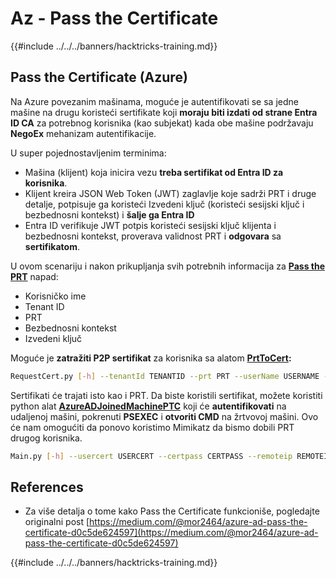 # Az - Pass the Certificate

{{#include ../../../banners/hacktricks-training.md}}

## Pass the Certificate (Azure)

Na Azure povezanim mašinama, moguće je autentifikovati se sa jedne mašine na drugu koristeći sertifikate koji **moraju biti izdati od strane Entra ID CA** za potrebnog korisnika (kao subjekat) kada obe mašine podržavaju **NegoEx** mehanizam autentifikacije.

U super pojednostavljenim terminima:

- Mašina (klijent) koja inicira vezu **treba sertifikat od Entra ID za korisnika**.
- Klijent kreira JSON Web Token (JWT) zaglavlje koje sadrži PRT i druge detalje, potpisuje ga koristeći Izvedeni ključ (koristeći sesijski ključ i bezbednosni kontekst) i **šalje ga Entra ID**
- Entra ID verifikuje JWT potpis koristeći sesijski ključ klijenta i bezbednosni kontekst, proverava validnost PRT i **odgovara** sa **sertifikatom**.

U ovom scenariju i nakon prikupljanja svih potrebnih informacija za [**Pass the PRT**](pass-the-prt.md) napad:

- Korisničko ime
- Tenant ID
- PRT
- Bezbednosni kontekst
- Izvedeni ključ

Moguće je **zatražiti P2P sertifikat** za korisnika sa alatom [**PrtToCert**](https://github.com/morRubin/PrtToCert)**:**
```bash
RequestCert.py [-h] --tenantId TENANTID --prt PRT --userName USERNAME --hexCtx HEXCTX --hexDerivedKey HEXDERIVEDKEY [--passPhrase PASSPHRASE]
```
Sertifikati će trajati isto kao i PRT. Da biste koristili sertifikat, možete koristiti python alat [**AzureADJoinedMachinePTC**](https://github.com/morRubin/AzureADJoinedMachinePTC) koji će **autentifikovati** na udaljenoj mašini, pokrenuti **PSEXEC** i **otvoriti CMD** na žrtvovoj mašini. Ovo će nam omogućiti da ponovo koristimo Mimikatz da bismo dobili PRT drugog korisnika.
```bash
Main.py [-h] --usercert USERCERT --certpass CERTPASS --remoteip REMOTEIP
```
## References

- Za više detalja o tome kako Pass the Certificate funkcioniše, pogledajte originalni post [https://medium.com/@mor2464/azure-ad-pass-the-certificate-d0c5de624597](https://medium.com/@mor2464/azure-ad-pass-the-certificate-d0c5de624597)

{{#include ../../../banners/hacktricks-training.md}}
